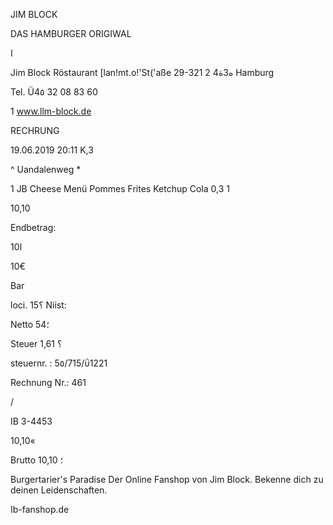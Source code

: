 JIM BLOCK

DAS HAMBURGER ORIGIWAL

ا

Jim  Block  Röstaurant
[lan!mt.o!'St('aße  29-321  2 ه3ة4 Hamburg

Tel.  Ü4٥  32  08  83  60

1  www.llm-block.de

RECHRUNG

19.06.2019  20:11  K,3

^  Uandalenweg  *

1  JB  Cheese  Menü
Pommes  Frites
Ketchup
Cola  0,3  1

10,10

Endbetrag:

ا10

10€

Bar

loci.  15؟  Niist:

Netto
54؛

Steuer
1,61
؟

steuernr. :  5٥/715/ΰ1221

Rechnung  Nr.:  461

/

IB  3-4453

10,10«

Brutto
10,10
؛

Burgertarier's  Paradise
Der  Online  Fanshop  von  Jim  Block.
Bekenne  dich  zu  deinen  Leidenschaften.

Ib-fanshop.de

